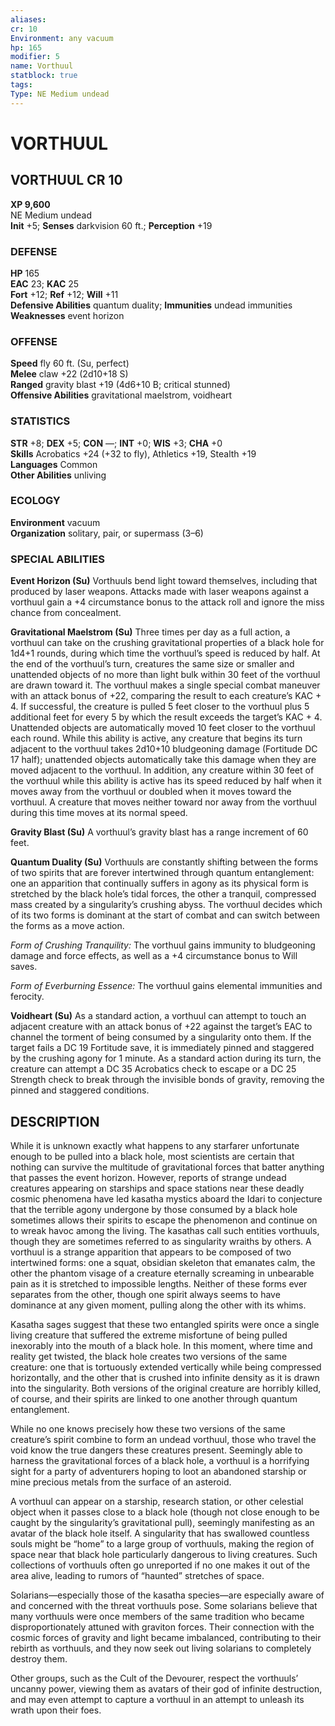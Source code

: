 ```yaml
---
aliases: 
cr: 10
Environment: any vacuum  
hp: 165
modifier: 5
name: Vorthuul
statblock: true
tags: 
Type: NE Medium undead  
---
```

# VORTHUUL
## VORTHUUL CR 10

**XP 9,600**  
NE Medium undead  
**Init** +5; **Senses** darkvision 60 ft.; **Perception** +19  

### DEFENSE

**HP** 165  
**EAC** 23; **KAC** 25  
**Fort** +12; **Ref** +12; **Will** +11  
**Defensive Abilities** quantum duality; **Immunities** undead immunities  
**Weaknesses** event horizon

### OFFENSE

**Speed** fly 60 ft. (Su, perfect)  
**Melee** claw +22 (2d10+18 S)  
**Ranged** gravity blast +19 (4d6+10 B; critical stunned)  
**Offensive Abilities** gravitational maelstrom, voidheart

### STATISTICS

**STR** +8; **DEX** +5; **CON** —; **INT** +0; **WIS** +3; **CHA** +0  
**Skills** Acrobatics +24 (+32 to fly), Athletics +19, Stealth +19  
**Languages** Common  
**Other Abilities** unliving

### ECOLOGY

**Environment** vacuum  
**Organization** solitary, pair, or supermass (3–6)

### SPECIAL ABILITIES

**Event Horizon (Su)** Vorthuuls bend light toward themselves, including that produced by laser weapons. Attacks made with laser weapons against a vorthuul gain a +4 circumstance bonus to the attack roll and ignore the miss chance from concealment.

**Gravitational Maelstrom (Su)** Three times per day as a full action, a vorthuul can take on the crushing gravitational properties of a black hole for 1d4+1 rounds, during which time the vorthuul’s speed is reduced by half. At the end of the vorthuul’s turn, creatures the same size or smaller and unattended objects of no more than light bulk within 30 feet of the vorthuul are drawn toward it. The vorthuul makes a single special combat maneuver with an attack bonus of +22, comparing the result to each creature’s KAC + 4. If successful, the creature is pulled 5 feet closer to the vorthuul plus 5 additional feet for every 5 by which the result exceeds the target’s KAC + 4. Unattended objects are automatically moved 10 feet closer to the vorthuul each round. While this ability is active, any creature that begins its turn adjacent to the vorthuul takes 2d10+10 bludgeoning damage (Fortitude DC 17 half); unattended objects automatically take this damage when they are moved adjacent to the vorthuul. In addition, any creature within 30 feet of the vorthuul while this ability is active has its speed reduced by half when it moves away from the vorthuul or doubled when it moves toward the vorthuul. A creature that moves neither toward nor away from the vorthuul during this time moves at its normal speed.

**Gravity Blast (Su)** A vorthuul’s gravity blast has a range increment of 60 feet.

**Quantum Duality (Su)** Vorthuuls are constantly shifting between the forms of two spirits that are forever intertwined through quantum entanglement: one an apparition that continually suffers in agony as its physical form is stretched by the black hole’s tidal forces, the other a tranquil, compressed mass created by a singularity’s crushing abyss. The vorthuul decides which of its two forms is dominant at the start of combat and can switch between the forms as a move action.

_Form of Crushing Tranquility:_ The vorthuul gains immunity to bludgeoning damage and force effects, as well as a +4 circumstance bonus to Will saves.

_Form of Everburning Essence:_ The vorthuul gains elemental immunities and ferocity.

**Voidheart (Su)** As a standard action, a vorthuul can attempt to touch an adjacent creature with an attack bonus of +22 against the target’s EAC to channel the torment of being consumed by a singularity onto them. If the target fails a DC 19 Fortitude save, it is immediately pinned and staggered by the crushing agony for 1 minute. As a standard action during its turn, the creature can attempt a DC 35 Acrobatics check to escape or a DC 25 Strength check to break through the invisible bonds of gravity, removing the pinned and staggered conditions.

## DESCRIPTION

While it is unknown exactly what happens to any starfarer unfortunate enough to be pulled into a black hole, most scientists are certain that nothing can survive the multitude of gravitational forces that batter anything that passes the event horizon. However, reports of strange undead creatures appearing on starships and space stations near these deadly cosmic phenomena have led kasatha mystics aboard the Idari to conjecture that the terrible agony undergone by those consumed by a black hole sometimes allows their spirits to escape the phenomenon and continue on to wreak havoc among the living. The kasathas call such entities vorthuuls, though they are sometimes referred to as singularity wraiths by others. A vorthuul is a strange apparition that appears to be composed of two intertwined forms: one a squat, obsidian skeleton that emanates calm, the other the phantom visage of a creature eternally screaming in unbearable pain as it is stretched to impossible lengths. Neither of these forms ever separates from the other, though one spirit always seems to have dominance at any given moment, pulling along the other with its whims.

Kasatha sages suggest that these two entangled spirits were once a single living creature that suffered the extreme misfortune of being pulled inexorably into the mouth of a black hole. In this moment, where time and reality get twisted, the black hole creates two versions of the same creature: one that is tortuously extended vertically while being compressed horizontally, and the other that is crushed into infinite density as it is drawn into the singularity. Both versions of the original creature are horribly killed, of course, and their spirits are linked to one another through quantum entanglement.

While no one knows precisely how these two versions of the same creature’s spirit combine to form an undead vorthuul, those who travel the void know the true dangers these creatures present. Seemingly able to harness the gravitational forces of a black hole, a vorthuul is a horrifying sight for a party of adventurers hoping to loot an abandoned starship or mine precious metals from the surface of an asteroid.

A vorthuul can appear on a starship, research station, or other celestial object when it passes close to a black hole (though not close enough to be caught by the singularity’s gravitational pull), seemingly manifesting as an avatar of the black hole itself. A singularity that has swallowed countless souls might be “home” to a large group of vorthuuls, making the region of space near that black hole particularly dangerous to living creatures. Such collections of vorthuuls often go unreported if no one makes it out of the area alive, leading to rumors of “haunted” stretches of space.

Solarians—especially those of the kasatha species—are especially aware of and concerned with the threat vorthuuls pose. Some solarians believe that many vorthuuls were once members of the same tradition who became disproportionately attuned with graviton forces. Their connection with the cosmic forces of gravity and light became imbalanced, contributing to their rebirth as vorthuuls, and they now seek out living solarians to completely destroy them.

Other groups, such as the Cult of the Devourer, respect the vorthuuls’ uncanny power, viewing them as avatars of their god of infinite destruction, and may even attempt to capture a vorthuul in an attempt to unleash its wrath upon their foes.
